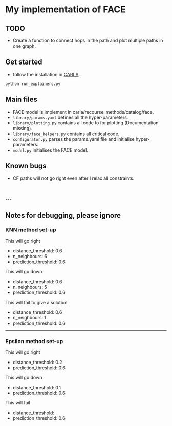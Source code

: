 # My implementation of FACE

## TODO
- Create a function to connect hops in the path and plot multiple paths in one graph.

## Get started
- follow the installation in [CARLA](https://github.com/carla-recourse/CARLA).
  
<code>python run_explainers.py</code>

## Main files
- FACE model is implement in carla/recourse_methods/catalog/face.
- `library/params.yaml` defines all the hyper-parameters.
- `library/plotting.py` contains all code to for plotting (Documentation missing).
- `library/face_helpers.py` contains all critical code.
- `configurator.py` parses the params.yaml file and initialise hyper-parameters.
- `model.py` initialises the FACE model.

## Known bugs
- CF paths will not go right even after I relax all constraints.

<br>
<br>
---

## Notes for debugging, please ignore

### KNN method set-up

This will go right
- distance_threshold: 0.6
- n_neighbours: 6
- prediction_threshold: 0.6

This will go down
- distance_threshold: 0.6
- n_neighbours: 5
- prediction_threshold: 0.6

This will fail to give a solution
- distance_threshold: 0.6
- n_neighbours: 1
- prediction_threshold: 0.6

---
### Epsilon method set-up

This will go right
- distance_threshold: 0.2
- prediction_threshold: 0.6
  
This will go down
- distance_threshold: 0.1
- prediction_threshold: 0.6

This will fail
- distance_threshold: 
- prediction_threshold: 0.6